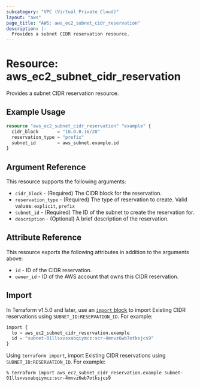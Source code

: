 ```yaml
---
subcategory: "VPC (Virtual Private Cloud)"
layout: "aws"
page_title: "AWS: aws_ec2_subnet_cidr_reservation"
description: |-
  Provides a subnet CIDR reservation resource.
---
```


# Resource: aws_ec2_subnet_cidr_reservation

Provides a subnet CIDR reservation resource.

## Example Usage

```terraform
resource "aws_ec2_subnet_cidr_reservation" "example" {
  cidr_block       = "10.0.0.16/28"
  reservation_type = "prefix"
  subnet_id        = aws_subnet.example.id
}
```

## Argument Reference

This resource supports the following arguments:

* `cidr_block` - (Required) The CIDR block for the reservation.
* `reservation_type` - (Required) The type of reservation to create. Valid values: `explicit`, `prefix`
* `subnet_id` - (Required) The ID of the subnet to create the reservation for.
* `description` - (Optional) A brief description of the reservation.

## Attribute Reference

This resource exports the following attributes in addition to the arguments above:

* `id` - ID of the CIDR reservation.
* `owner_id` - ID of the AWS account that owns this CIDR reservation.

## Import

In Terraform v1.5.0 and later, use an [`import` block](https://developer.hashicorp.com/terraform/language/import) to import Existing CIDR reservations using `SUBNET_ID:RESERVATION_ID`. For example:

```terraform
import {
  to = aws_ec2_subnet_cidr_reservation.example
  id = "subnet-01llsxvsxabqiymcz:scr-4mnvz6wb7otksjcs9"
}
```

Using `terraform import`, import Existing CIDR reservations using `SUBNET_ID:RESERVATION_ID`. For example:

```console
% terraform import aws_ec2_subnet_cidr_reservation.example subnet-01llsxvsxabqiymcz:scr-4mnvz6wb7otksjcs9
```

